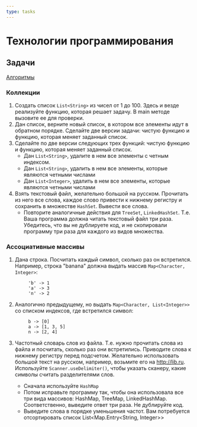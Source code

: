 ```yaml
---
type: tasks
---
```


# Технологии программирования

## Задачи

[Алгоритмы](tasks_algs.md)

### Коллекции
1. Создать список `List<String>` из чисел от 1 до 100. Здесь и везде реализуйте функцию, которая решает задачу. В main методе
вызовите ее для проверки.
1. Дан список, верните новый список, в котором все элементы идут в обратном порядке. Сделайте две версии задачи: чистую функцию и функцию, которая меняет заданный список.
1. Сделайте по две версии следующих трех функций: чистую функцию и функцию, которая меняет заданный список.
   * Дан `List<String>`, удалите в нем все элементы с четным индексом.
   * Дан `List<String>`, удалить в нем все элементы, которые являются четными числами
   * Дан `List<Integer>`, удалить в нем все элементы, которые являются четными числами
1. Взять текстовый файл, желательно большой на русском. Прочитать из него все слова, каждое слово привести к нижнему регистру и
   сохранить в множестве `HashSet`. Вывести все слова.
   * Повторите аналогичные действия для `TreeSet`, `LinkedHashSet`. Т.е. Ваша программа должна читать текстовый файл три раза.
   Убедитесь, что вы не дублируете код, и не скопировали программу три раза для каждого из видов множества.

### Ассоциативные массивы
1. Дана строка. Посчитать каждый символ, сколько раз он встретился. Например, строка "banana" должна выдать массив `Map<Character, Integer>`:

            'b' -> 1
            'a' -> 3
            'n' -> 2

1. Аналогично предыдущему, но выдать `Map<Character, List<Integer>>` со списком индексов, где встретился символ:

            b -> [0]
            a -> [1, 3, 5]
            n -> [2, 4]
            
1. Частотный словарь слов из файла. Т.е. нужно прочитать слова из файла и посчитать, сколько раз они встретились. Приводите слова к нижнему регистру перед подсчетом. Желательно использовать большой текст на русском, например, возьмите его на http://lib.ru. Используйте `Scanner.useDelimiter()`, чтобы указать сканеру, какие символы считать разделителями слов.
   * Сначала используйте `HashMap`
   * Потом исправьте программу так, чтобы она использовала все три вида массивов: HashMap, TreeMap, LinkedHashMap. Соответственно, выведите ответ три раза. Не дублируйте код.
   * Выведите слова в порядке уменьшения частот. Вам потребуется отсортировать список List<Map.Entry<String, Integer>>
